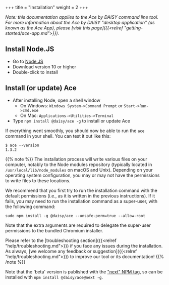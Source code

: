 +++
title = "Installation"
weight = 2
+++

_Note: this documentation applies to the Ace by DAISY command line tool. For more information about the Ace by DAISY "desktop application" (as known as the Ace App), please [visit this page]({{<relref "getting-started/ace-app.md">}})._

## Install Node.JS

* Go to [Node.JS](https://nodejs.org/)
* Download version 10 or higher
* Double-click to install

## Install (or update) Ace

* After installing Node, open a shell window
  * On Windows: `Windows System->Command Prompt` _or_ `Start->Run->cmd.exe`
  * On Mac: `Applications->Utilities->Terminal`
* Type `npm install @daisy/ace -g` to install or update Ace

If everything went smoothly, you should now be able to run the `ace` command in your shell. You can test it out like this:

```
$ ace --version
1.3.2
```

{{% note %}}
The installation process will write various files on your computer, notably to the Node modules repository (typically located in `/usr/local/lib/node_modules` on macOS and Unix). Depending on your operating system configuration, you may or may not have the permissions to write files to these locations.

We recommend that you first try to run the installation command with the default permissions (i.e., as it is written in the previous instructions). If it fails, you may need to run the installation command as a super-user, with the following command:

```
sudo npm install -g @daisy/ace --unsafe-perm=true --allow-root
```

Note that the extra arguments are required to delegate the super-user permissions to the bundled Chromium installer.

Please refer to the [troubleshooting section]({{<relref "help/troubleshooting.md">}}) if you face any issues during the installation. As always, [we welcome any feedback or suggestion]({{<relref "help/troubleshooting.md">}}) to improve our tool or its documentation!
{{% /note %}}

Note that the 'beta' version is published with the ["next" NPM tag](https://www.npmjs.com/package/@daisy/ace/v/next), so can be installed with `npm install @daisy/ace@next -g`.
